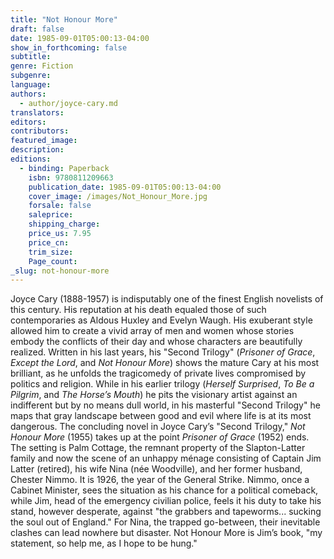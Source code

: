 ```yaml
---
title: "Not Honour More"
draft: false
date: 1985-09-01T05:00:13-04:00
show_in_forthcoming: false
subtitle:
genre: Fiction
subgenre:
language:
authors:
  - author/joyce-cary.md
translators:
editors:
contributors:
featured_image:
description:
editions:
  - binding: Paperback
    isbn: 9780811209663
    publication_date: 1985-09-01T05:00:13-04:00
    cover_image: /images/Not_Honour_More.jpg
    forsale: false
    saleprice:
    shipping_charge:
    price_us: 7.95
    price_cn:
    trim_size:
    Page_count:
_slug: not-honour-more
---
```


Joyce Cary (1888-1957) is indisputably one of the finest English novelists of this century. His reputation at his death equaled those of such contemporaries as Aldous Huxley and Evelyn Waugh. His exuberant style allowed him to create a vivid array of men and women whose stories embody the conflicts of their day and whose characters are beautifully realized. Written in his last years, his "Second Trilogy" (_Prisoner of Grace_, _Except the Lord_, and _Not Honour More_) shows the mature Cary at his most brilliant, as he unfolds the tragicomedy of private lives compromised by politics and religion. While in his earlier trilogy (_Herself Surprised_, _To Be a Pilgrim_, and _The Horse’s Mouth_) he pits the visionary artist against an indifferent but by no means dull world, in his masterful "Second Trilogy" he maps that gray landscape between good and evil where life is at its most dangerous. The concluding novel in Joyce Cary’s "Second Trilogy," _Not Honour More_ (1955) takes up at the point _Prisoner of Grace_ (1952) ends. The setting is Palm Cottage, the remnant property of the Slapton-Latter family and now the scene of an unhappy ménage consisting of Captain Jim Latter (retired), his wife Nina (née Woodville), and her former husband, Chester Nimmo. It is 1926, the year of the General Strike. Nimmo, once a Cabinet Minister, sees the situation as his chance for a political comeback, while Jim, head of the emergency civilian police, feels it his duty to take his stand, however desperate, against "the grabbers and tapeworms... sucking the soul out of England." For Nina, the trapped go-between, their inevitable clashes can lead nowhere but disaster. Not Honour More is Jim’s book, "my statement, so help me, as I hope to be hung."

